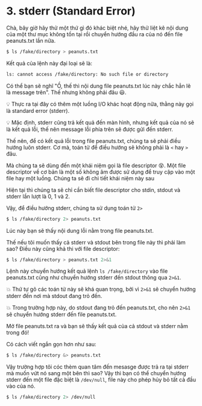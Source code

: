 # 3. stderr (Standard Error)

Chà, bây giờ hãy thử một thứ gì đó khác biệt nhé, hãy thử liệt kê nội dung của một thư mục không tồn tại rồi chuyển hướng đầu ra của nó đến file peanuts.txt lần nữa.

```sh
$ ls /fake/directory > peanuts.txt 
```

Kết quả của lệnh này đại loại sẽ là:

```sh
ls: cannot access /fake/directory: No such file or directory
```

Có thể bạn sẽ nghĩ "Ồ, thế thì nội dung file peanuts.txt lúc này chắc hẳn lẽ là message trên". Thế nhưng không phải đâu :smiley:. 

:bulb: Thực ra tại đây có thêm một luồng I/O khác hoạt động nữa, thằng này gọi là standard error (stderr).

:bulb: Mặc định, stderr cũng trả kết quả đến màn hình, nhưng kết quả của nó sẽ là kết quả lỗi, thế nên message lỗi phía trên sẽ được gửi đến stderr.

Thế nên, để có kết quả lỗi trong file peanuts.txt, chúng ta sẽ phải điều hướng luôn stderr. Cơ mà, toán tử để điều hướng sẽ không phải là `<` hay `>` đâu.

Mà chúng ta sẽ dùng đến một khái niệm gọi là file descriptor :dizzy_face:. Một file descriptor về cơ bản là một số không âm được sử dụng để truy cập vào một file hay một luồng. Chúng ta sẽ đi chi tiết khái niệm này sau

Hiện tại thì chúng ta sẽ chỉ cần biết file descriptor cho stdin, stdout và stderr lần lượt là 0, 1 và 2.

Vậy, để điều hướng stderr, chúng ta sử dụng toán tử `2>`

```sh
$ ls /fake/directory 2> peanuts.txt
```

Lúc này bạn sẽ thấy nội dung lỗi nằm trong file peanuts.txt.

Thế nếu tôi muốn thấy cả stderr và stdout bên trong file này thì phải làm sao? Điều này cũng khả thi với file descriptor:

```sh
$ ls /fake/directory > peanuts.txt 2>&1
```

Lệnh này chuyển hướng kết quả lệnh `ls /fake/directory` vào file peanuts.txt cũng như chuyển hướng stderr đến stdout thông qua `2>&1`. 

:collision: Thứ tự gõ các toán tử này sẽ khá quan trọng, bởi vì `2>&1` sẽ chuyển hướng stderr đến nơi mà stdout đang trỏ đến.

:collision: Trong trường hợp này, do stdout đang trỏ đến peanuts.txt, cho nên `2>&1` sẽ chuyển hướng stderr đến file peanuts.txt.

Mở file peanuts.txt ra và bạn sẽ thấy kết quả của cả stdout và stderr nằm trong đó!

Có cách viết ngắn gọn hơn như sau:

```sh
$ ls /fake/directory &> peanuts.txt
```

Vậy trường hợp tôi cóc thèm quan tâm đến mesasge được trả ra tại stderr mà muốn vứt nó sang một bên thì sao? Vậy thì bạn có thể chuyển hướng stderr đến một file đặc biệt là `/dev/null`, file này cho phép hủy bỏ tất cả đầu vào của nó.

```sh
$ ls /fake/directory 2> /dev/null
```